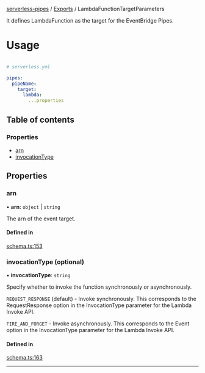 [serverless-pipes](../README.md) / [Exports](parameters.md) / LambdaFunctionTargetParameters

It defines LambdaFunction as the target for the EventBridge Pipes.
# Usage
```yaml

# serverless.yml

pipes:
  pipeName:
    target:
      lambda:
        ...properties
```


## Table of contents

### Properties

- [arn](LambdaFunctionTargetParameters.md#arn)
- [invocationType](LambdaFunctionTargetParameters.md#invocationType)


## Properties

### arn

• **arn**: `object` | `string`

The arn of the event target.


#### Defined in

[schema.ts:153](https://github.com/distinction-dev/serverless-pipes/blob/adc1ce1b20b719d2e58f62a01c813e4ef9c57a5c/src/schema.ts#L153)

### invocationType (optional)

• **invocationType**: `string`

Specify whether to invoke the function synchronously or asynchronously.

`REQUEST_RESPONSE` (default) - Invoke synchronously. This corresponds to the RequestResponse option in the InvocationType parameter for the Lambda Invoke API.

`FIRE_AND_FORGET` - Invoke asynchronously. This corresponds to the Event option in the InvocationType parameter for the Lambda Invoke API.


#### Defined in

[schema.ts:163](https://github.com/distinction-dev/serverless-pipes/blob/adc1ce1b20b719d2e58f62a01c813e4ef9c57a5c/src/schema.ts#L163)


---
